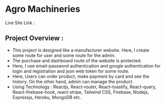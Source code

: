# Agro Machineries

Live Site Link : 

## Project Overview :

* This project is designed like a manufacturer website. Here, I create some route for user and some route for the admin.
* The purchase and dashboard route of the website is protected.
* Here, I use email-password authentication and google authentication for login and registration and json web token for some route.
* Here, Users can order product, make payment by card and see the history. On the other hand, admin can manage the product.
* Using Technology : Reactjs, React-router, React-toastify, React-query, React-firebase-hook, react-stripe, Tailwind CSS, Firebase, Nodejs, Expressjs, Heroku, MongoDB  etc.
